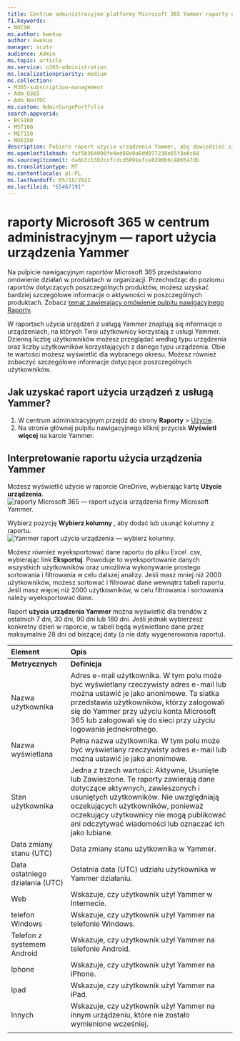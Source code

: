 ```yaml
---
title: Centrum administracyjne platformy Microsoft 365 Yammer raporty użycia urządzeń
f1.keywords:
- NOCSH
ms.author: kwekua
author: kwekua
manager: scotv
audience: Admin
ms.topic: article
ms.service: o365-administration
ms.localizationpriority: medium
ms.collection:
- M365-subscription-management
- Adm_O365
- Adm_NonTOC
ms.custom: AdminSurgePortfolio
search.appverid:
- BCS160
- MST160
- MET150
- MOE150
description: Pobierz raport użycia urządzenia Yammer, aby dowiedzieć się więcej o urządzeniach używanych przez użytkowników Yammer, liczbie użytkowników dziennie według typu urządzenia i szczegółach na użytkownika.
ms.openlocfilehash: faf5b364090fe4ed88e0a6dd977238e65f3e6c68
ms.sourcegitcommit: da6b3cb3b2ccfcdcd5091efce8290b6c486547db
ms.translationtype: MT
ms.contentlocale: pl-PL
ms.lasthandoff: 05/18/2022
ms.locfileid: "65467191"
---
```

# <a name="microsoft-365-reports-in-the-admin-center---yammer-device-usage-report"></a>raporty Microsoft 365 w centrum administracyjnym — raport użycia urządzenia Yammer

Na pulpicie nawigacyjnym raportów Microsoft 365 przedstawiono omówienie działań w produktach w organizacji. Przechodząc do poziomu raportów dotyczących poszczególnych produktów, możesz uzyskać bardziej szczegółowe informacje o aktywności w poszczególnych produktach. Zobacz [temat zawierający omówienie pulpitu nawigacyjnego Raporty](activity-reports.md).
  
W raportach użycia urządzeń z usługą Yammer znajdują się informacje o urządzeniach, na których Twoi użytkownicy korzystają z usługi Yammer. Dzienną liczbę użytkowników możesz przeglądać według typu urządzenia oraz liczby użytkowników korzystających z danego typu urządzenia. Obie te wartości możesz wyświetlić dla wybranego okresu. Możesz również zobaczyć szczegółowe informacje dotyczące poszczególnych użytkowników.
 
## <a name="how-do-i-get-to-the-yammer-device-usage-report"></a>Jak uzyskać raport użycia urządzeń z usługą Yammer?

1. W centrum administracyjnym przejdź do strony **Raporty** \> <a href="https://go.microsoft.com/fwlink/p/?linkid=2074756" target="_blank">Użycie</a>. 
2. Na stronie głównej pulpitu nawigacyjnego kliknij przycisk **Wyświetl więcej** na karcie Yammer.
  
## <a name="interpret-the-yammer-device-usage-report"></a>Interpretowanie raportu użycia urządzenia Yammer

Możesz wyświetlić użycie w raporcie OneDrive, wybierając kartę **Użycie urządzenia**.<br/>![raporty Microsoft 365 — raport użycia urządzenia firmy Microsoft Yammer.](../../media/e21af4c0-0ad2-4485-8ab1-2f82d7dfa90e.png)

Wybierz pozycję **Wybierz kolumny** , aby dodać lub usunąć kolumny z raportu.  <br/> ![Yammer raport użycia urządzenia — wybierz kolumny.](../../media/fc1fc8db-e197-4878-85c7-7ba0d67b9379.png)

Możesz również wyeksportować dane raportu do pliku Excel .csv, wybierając link **Eksportuj**. Powoduje to wyeksportowanie danych wszystkich użytkowników oraz umożliwia wykonywanie prostego sortowania i filtrowania w celu dalszej analizy. Jeśli masz mniej niż 2000 użytkowników, możesz sortować i filtrować dane wewnątrz tabeli raportu. Jeśli masz więcej niż 2000 użytkowników, w celu filtrowania i sortowania należy wyeksportować dane. 

Raport **użycia urządzenia Yammer** można wyświetlić dla trendów z ostatnich 7 dni, 30 dni, 90 dni lub 180 dni. Jeśli jednak wybierzesz konkretny dzień w raporcie, w tabeli będą wyświetlane dane przez maksymalnie 28 dni od bieżącej daty (a nie daty wygenerowania raportu).
  
|Element|Opis|
|:-----|:-----|
|**Metrycznych**|**Definicja**|
|Nazwa użytkownika  <br/> |Adres e-mail użytkownika. W tym polu może być wyświetlany rzeczywisty adres e-mail lub można ustawić je jako anonimowe. Ta siatka przedstawia użytkowników, którzy zalogowali się do Yammer przy użyciu konta Microsoft 365 lub zalogowali się do sieci przy użyciu logowania jednokrotnego. <br/> |
|Nazwa wyświetlana  <br/> |Pełna nazwa użytkownika. W tym polu może być wyświetlany rzeczywisty adres e-mail lub można ustawić je jako anonimowe.  <br/> |
|Stan użytkownika  <br/> |Jedna z trzech wartości: Aktywne, Usunięte lub Zawieszone. Te raporty zawierają dane dotyczące aktywnych, zawieszonych i usuniętych użytkowników. Nie uwzględniają oczekujących użytkowników, ponieważ oczekujący użytkownicy nie mogą publikować ani odczytywać wiadomości lub oznaczać ich jako lubiane.   <br/> |
|Data zmiany stanu (UTC)  <br/> |Data zmiany stanu użytkownika w Yammer.  <br/> |
|Data ostatniego działania (UTC)  <br/> |Ostatnia data (UTC) udziału użytkownika w Yammer działaniu.  <br/> |
|Web  <br/> |Wskazuje, czy użytkownik użył Yammer w Internecie.  <br/> |
|telefon Windows  <br/> | Wskazuje, czy użytkownik użył Yammer na telefonie Windows.  <br/> |
|Telefon z systemem Android  <br/> |Wskazuje, czy użytkownik użył Yammer na telefonie Android. <br/>|
|Iphone <br/> | Wskazuje, czy użytkownik użył Yammer na iPhone.  <br/> |
|Ipad  <br/> |Wskazuje, czy użytkownik użył Yammer na iPad. <br/>|
|Innych  <br/> |Wskazuje, czy użytkownik użył Yammer na innym urządzeniu, które nie zostało wymienione wcześniej. <br/>|
|||